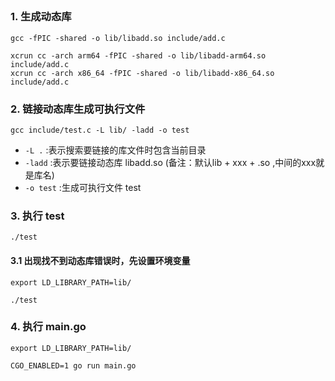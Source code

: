##

### 1. 生成动态库
```shell
gcc -fPIC -shared -o lib/libadd.so include/add.c
```

```shell
xcrun cc -arch arm64 -fPIC -shared -o lib/libadd-arm64.so include/add.c
xcrun cc -arch x86_64 -fPIC -shared -o lib/libadd-x86_64.so include/add.c
```

### 2. 链接动态库生成可执行文件
```shell
gcc include/test.c -L lib/ -ladd -o test
```
- `-L .` :表示搜索要链接的库文件时包含当前目录
- `-ladd` :表示要链接动态库 libadd.so (备注：默认lib + xxx + .so ,中间的xxx就是库名)
- `-o test` :生成可执行文件 test

### 3. 执行 test

```shell
./test
```

#### 3.1 出现找不到动态库错误时，先设置环境变量 
```shell
export LD_LIBRARY_PATH=lib/ 

./test
```

### 4. 执行 main.go
```shell
export LD_LIBRARY_PATH=lib/ 

CGO_ENABLED=1 go run main.go
```